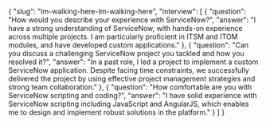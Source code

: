{
  "slug": "Im-walking-here-Im-walking-here",
  "interview": [
    {
      "question": "How would you describe your experience with ServiceNow?",
      "answer": "I have a strong understanding of ServiceNow, with hands-on experience across multiple projects. I am particularly proficient in ITSM and ITOM modules, and have developed custom applications."
    },
    {
      "question": "Can you discuss a challenging ServiceNow project you tackled and how you resolved it?",
      "answer": "In a past role, I led a project to implement a custom ServiceNow application. Despite facing time constraints, we successfully delivered the project by using effective project management strategies and strong team collaboration."
    },
    {
      "question": "How comfortable are you with ServiceNow scripting and coding?",
      "answer": "I have solid experience with ServiceNow scripting including JavaScript and AngularJS, which enables me to design and implement robust solutions in the platform."
    }
  ]
}
